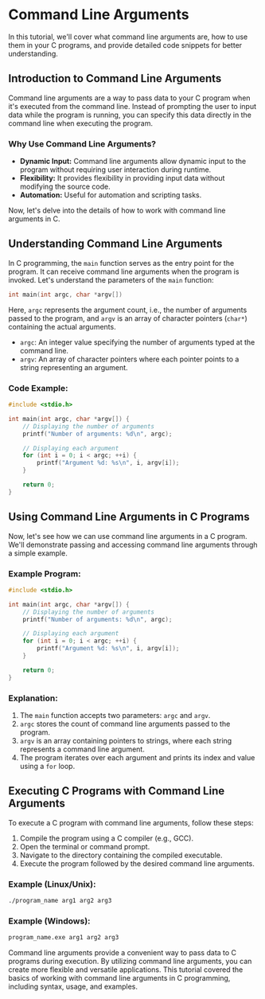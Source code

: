 # Command Line Arguments 

 In this tutorial, we'll cover what command line arguments are, how to use them in your C programs, and provide detailed code snippets for better understanding.

## Introduction to Command Line Arguments

Command line arguments are a way to pass data to your C program when it's executed from the command line. Instead of prompting the user to input data while the program is running, you can specify this data directly in the command line when executing the program.

### Why Use Command Line Arguments?

- **Dynamic Input:** Command line arguments allow dynamic input to the program without requiring user interaction during runtime.
- **Flexibility:** It provides flexibility in providing input data without modifying the source code.
- **Automation:** Useful for automation and scripting tasks.

Now, let's delve into the details of how to work with command line arguments in C.

## Understanding Command Line Arguments

In C programming, the `main` function serves as the entry point for the program. It can receive command line arguments when the program is invoked. Let's understand the parameters of the `main` function:

```c
int main(int argc, char *argv[])
```

Here, `argc` represents the argument count, i.e., the number of arguments passed to the program, and `argv` is an array of character pointers (`char*`) containing the actual arguments.

- `argc`: An integer value specifying the number of arguments typed at the command line.
- `argv`: An array of character pointers where each pointer points to a string representing an argument.

### Code Example:

```c
#include <stdio.h>

int main(int argc, char *argv[]) {
    // Displaying the number of arguments
    printf("Number of arguments: %d\n", argc);

    // Displaying each argument
    for (int i = 0; i < argc; ++i) {
        printf("Argument %d: %s\n", i, argv[i]);
    }

    return 0;
}
```

## Using Command Line Arguments in C Programs

Now, let's see how we can use command line arguments in a C program. We'll demonstrate passing and accessing command line arguments through a simple example.

### Example Program:

```c
#include <stdio.h>

int main(int argc, char *argv[]) {
    // Displaying the number of arguments
    printf("Number of arguments: %d\n", argc);

    // Displaying each argument
    for (int i = 0; i < argc; ++i) {
        printf("Argument %d: %s\n", i, argv[i]);
    }

    return 0;
}
```

### Explanation:

1. The `main` function accepts two parameters: `argc` and `argv`.
2. `argc` stores the count of command line arguments passed to the program.
3. `argv` is an array containing pointers to strings, where each string represents a command line argument.
4. The program iterates over each argument and prints its index and value using a `for` loop.

## Executing C Programs with Command Line Arguments

To execute a C program with command line arguments, follow these steps:

1. Compile the program using a C compiler (e.g., GCC).
2. Open the terminal or command prompt.
3. Navigate to the directory containing the compiled executable.
4. Execute the program followed by the desired command line arguments.

### Example (Linux/Unix):

```bash
./program_name arg1 arg2 arg3
```

### Example (Windows):

```cmd
program_name.exe arg1 arg2 arg3
```

Command line arguments provide a convenient way to pass data to C programs during execution. By utilizing command line arguments, you can create more flexible and versatile applications. This tutorial covered the basics of working with command line arguments in C programming, including syntax, usage, and examples.
